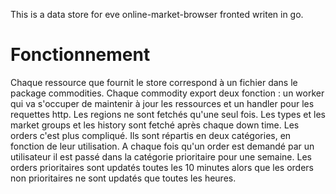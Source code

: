 
This is a data store for eve online-market-browser fronted writen in go.

# Fonctionnement

Chaque ressource que fournit le store correspond à un fichier dans le package
commodities. Chaque commodity export deux fonction : un worker qui va s'occuper
de maintenir à jour les ressources et un handler pour les requettes http.
Les regions ne sont fetchés qu'une seul fois.
Les types et les market groups et les history sont fetché après chaque down
time.
Les orders c'est plus compliqué. Ils sont répartis en deux catégories, en
fonction de leur utilisation. A chaque fois qu'un order est demandé par un
utilisateur il est passé dans la catégorie prioritaire pour une semaine. Les
orders prioritaires sont updatés toutes les 10 minutes alors que les orders
non prioritaires ne sont updatés que toutes les heures.
